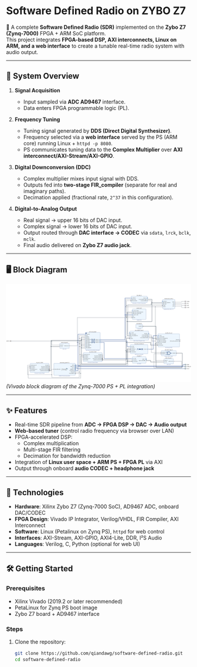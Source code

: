 # Software Defined Radio on ZYBO Z7

📡 A complete **Software Defined Radio (SDR)** implemented on the **Zybo Z7 (Zynq-7000)** FPGA + ARM SoC platform.  
This project integrates **FPGA-based DSP, AXI interconnects, Linux on ARM, and a web interface** to create a tunable real-time radio system with audio output.  

---

## 🔎 System Overview

1. **Signal Acquisition**  
   - Input sampled via **ADC AD9467** interface.  
   - Data enters FPGA programmable logic (PL).  

2. **Frequency Tuning**  
   - Tuning signal generated by **DDS (Direct Digital Synthesizer)**.  
   - Frequency selected via a **web interface** served by the PS (ARM core) running Linux + `httpd -p 8080`.  
   - PS communicates tuning data to the **Complex Multiplier** over **AXI interconnect/AXI-Stream/AXI-GPIO**.  

3. **Digital Downconversion (DDC)**  
   - Complex multiplier mixes input signal with DDS.  
   - Outputs fed into **two-stage FIR_compiler** (separate for real and imaginary paths).  
   - Decimation applied (fractional rate, `2^37` in this configuration).  

4. **Digital-to-Analog Output**  
   - Real signal → upper 16 bits of DAC input.  
   - Complex signal → lower 16 bits of DAC input.  
   - Output routed through **DAC interface → CODEC** via `sdata`, `lrck`, `bclk`, `mclk`.  
   - Final audio delivered on **Zybo Z7 audio jack**.  

---

## 🖥️ Block Diagram

![SDR Block Design](sdr_block_design.png)  
*(Vivado block diagram of the Zynq-7000 PS + PL integration)*  

---

## ✨ Features

- Real-time SDR pipeline from **ADC → FPGA DSP → DAC → Audio output**  
- **Web-based tuner** (control radio frequency via browser over LAN)  
- FPGA-accelerated DSP:
  - Complex multiplication  
  - Multi-stage FIR filtering  
  - Decimation for bandwidth reduction  
- Integration of **Linux user space + ARM PS + FPGA PL** via AXI  
- Output through onboard **audio CODEC + headphone jack**  

---

## 🚀 Technologies

- **Hardware**: Xilinx Zybo Z7 (Zynq-7000 SoC), AD9467 ADC, onboard DAC/CODEC  
- **FPGA Design**: Vivado IP Integrator, Verilog/VHDL, FIR Compiler, AXI Interconnect  
- **Software**: Linux (Petalinux on Zynq PS), `httpd` for web control  
- **Interfaces**: AXI-Stream, AXI-GPIO, AXI4-Lite, DDR, I²S Audio  
- **Languages**: Verilog, C, Python (optional for web UI)  

---

## 🛠️ Getting Started

### Prerequisites
- Xilinx Vivado (2019.2 or later recommended)  
- PetaLinux for Zynq PS boot image  
- Zybo Z7 board + AD9467 interface  

### Steps
1. Clone the repository:
   ```bash
   git clone https://github.com/qiandawg/software-defined-radio.git
   cd software-defined-radio
